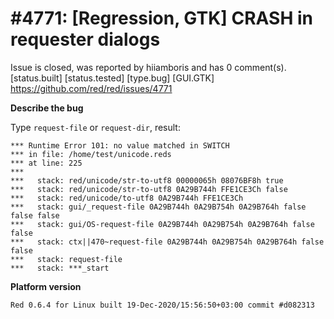 
#4771: [Regression, GTK] CRASH in requester dialogs
================================================================================
Issue is closed, was reported by hiiamboris and has 0 comment(s).
[status.built] [status.tested] [type.bug] [GUI.GTK]
<https://github.com/red/red/issues/4771>

**Describe the bug**

Type `request-file` or `request-dir`, result:
```
*** Runtime Error 101: no value matched in SWITCH
*** in file: /home/test/unicode.reds
*** at line: 225
***
***   stack: red/unicode/str-to-utf8 00000065h 08076BF8h true
***   stack: red/unicode/str-to-utf8 0A29B744h FFE1CE3Ch false
***   stack: red/unicode/to-utf8 0A29B744h FFE1CE3Ch
***   stack: gui/_request-file 0A29B744h 0A29B754h 0A29B764h false false false
***   stack: gui/OS-request-file 0A29B744h 0A29B754h 0A29B764h false false
***   stack: ctx||470~request-file 0A29B744h 0A29B754h 0A29B764h false false
***   stack: request-file
***   stack: ***_start
```

**Platform version**
```
Red 0.6.4 for Linux built 19-Dec-2020/15:56:50+03:00 commit #d082313
```



